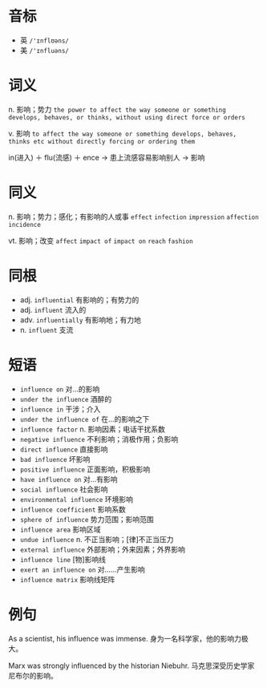 # 音标

- 英 `/'ɪnflʊəns/`
- 美 `/'ɪnfluəns/`

# 词义

n. 影响；势力
`the power to affect the way someone or something develops, behaves, or thinks, without using direct force or orders`

v. 影响
`to affect the way someone or something develops, behaves, thinks etc without directly forcing or ordering them`



in(进入) ＋ flu(流感) ＋ ence → 患上流感容易影响别人 → 影响

# 同义

n. 影响；势力；感化；有影响的人或事
`effect` `infection` `impression` `affection` `incidence`

vt. 影响；改变
`affect` `impact of` `impact on` `reach` `fashion`

# 同根

- adj. `influential` 有影响的；有势力的
- adj. `influent` 流入的
- adv. `influentially` 有影响地；有力地
- n. `influent` 支流

# 短语

- `influence on` 对…的影响
- `under the influence` 酒醉的
- `influence in` 干涉；介入
- `under the influence of` 在…的影响之下
- `influence factor` n. 影响因素；电话干扰系数
- `negative influence` 不利影响；消极作用；负影响
- `direct influence` 直接影响
- `bad influence` 坏影响
- `positive influence` 正面影响，积极影响
- `have influence on` 对...有影响
- `social influence` 社会影响
- `environmental influence` 环境影响
- `influence coefficient` 影响系数
- `sphere of influence` 势力范围；影响范围
- `influence area` 影响区域
- `undue influence` n. 不正当影响；[律]不正当压力
- `external influence` 外部影响；外来因素；外界影响
- `influence line` [物]影响线
- `exert an influence on` 对……产生影响
- `influence matrix` 影响线矩阵

# 例句

As a scientist, his influence was immense.
身为一名科学家，他的影响力极大。

Marx was strongly influenced by the historian Niebuhr.
马克思深受历史学家尼布尔的影响。


